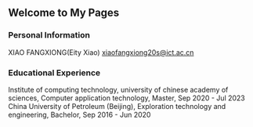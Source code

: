 ## Welcome to My Pages

### Personal Information
XIAO FANGXIONG(Eity Xiao)
xiaofangxiong20s@ict.ac.cn

### Educational Experience
Institute of computing technology, university of chinese academy of sciences, Computer application technology, Master, Sep 2020 - Jul 2023
China University of Petroleum (Beijing), Exploration technology and engineering, Bachelor, Sep 2016 - Jun 2020



